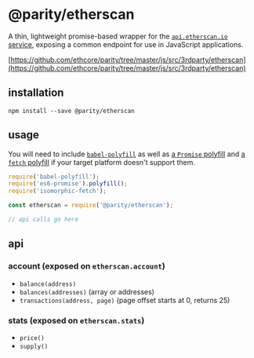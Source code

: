 # @parity/etherscan

A thin, lightweight promise-based wrapper for the [`api.etherscan.io` service](https://etherscan.io/apis), exposing a common endpoint for use in JavaScript applications.

[https://github.com/ethcore/parity/tree/master/js/src/3rdparty/etherscan](https://github.com/ethcore/parity/tree/master/js/src/3rdparty/etherscan)

## installation

```
npm install --save @parity/etherscan
```

## usage

You will need to include [`babel-polyfill`](https://github.com/babel/babel/tree/master/packages/babel-polyfill) as well as [a `Promise` polyfill](https://github.com/stefanpenner/es6-promise#readme) and [a `fetch` polyfill](https://github.com/matthew-andrews/isomorphic-fetch) if your target platform doesn't support them.

```js
require('babel-polyfill');
require('es6-promise').polyfill();
require('isomorphic-fetch');

const etherscan = require('@parity/etherscan');

// api calls go here
```

## api

### account (exposed on `etherscan.account`)

- `balance(address)`
- `balances(addresses)` (array or addresses)
- `transactions(address, page)` (page offset starts at 0, returns 25)

### stats (exposed on `etherscan.stats`)

- `price()`
- `supply()`
